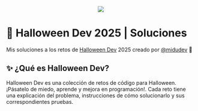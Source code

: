 <div align="center">
  <a href="https://halloween.dev/es">
    <img src="https://github.com/user-attachments/assets/6cf6ecc4-d87a-483e-a6c7-d5d95621ec56" />
  </a>
</div>

# 🎃 Halloween Dev 2025 | Soluciones

Mis soluciones a los retos de [Halloween Dev](https://halloween.dev/) 2025 creado por [@midudev](https://github.com/midudev/) 👾

## ✨ ¿Qué es Halloween Dev?

Halloween Dev es una colección de retos de código para Halloween. ¡Pásatelo de miedo, aprende y mejora en programación!. Cada reto tiene una explicación del problema, instrucciones de cómo solucionarlo y sus correspondientes pruebas.
